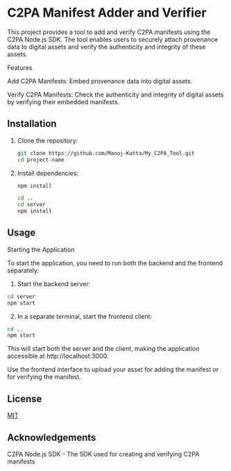 
# C2PA Manifest Adder and Verifier

This project provides a tool to add and verify C2PA manifests using the C2PA Node.js SDK. The tool enables users to securely attach provenance data to digital assets and verify the authenticity and integrity of these assets.

Features

Add C2PA Manifests: Embed provenance data into digital assets.

Verify C2PA Manifests: Check the authenticity and integrity of digital assets by verifying their embedded manifests.

## Installation

1. Clone the repository:
    ```sh
    git clone https://github.com/Manoj-Katta/My_C2PA_Tool.git
    cd project-name
    ```

2. Install dependencies:
    ```sh
    npm install
    ```

    ```sh
    cd ..
    cd server
    npm install
    ```

## Usage

Starting the Application

To start the application, you need to run both the backend and the frontend separately:

1. Start the backend server:
```sh
cd server
npm start
```
2. In a separate terminal, start the frontend client:
```sh
cd ..
npm start
```

This will start both the server and the client, making the application accessible at http://localhost:3000.

Use the frontend interface to upload your asset for adding the manifest or for verifying the manifest.


## License

[MIT](https://choosealicense.com/licenses/mit/)


## Acknowledgements

C2PA Node.js SDK - The SDK used for creating and verifying C2PA manifests

